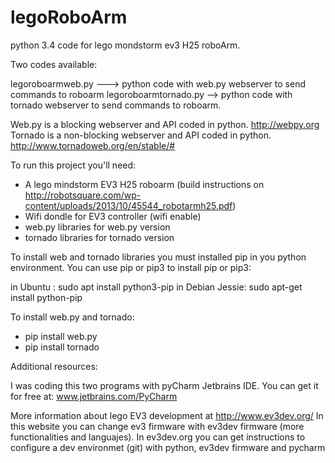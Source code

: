 # legoRoboArm
python 3.4 code for lego mondstorm ev3 H25 roboArm. 

Two codes available:

legoroboarmweb.py ---> python code with web.py webserver to send commands to roboarm
legoroboarmtornado.py --> python code with tornado webserver to send commands to roboarm. 

Web.py is a blocking webserver and API coded in python. http://webpy.org
Tornado is a non-blocking webserver and API coded in python. http://www.tornadoweb.org/en/stable/#

To run this project you'll need:

- A lego mindstorm EV3 H25 roboarm (build instructions on http://robotsquare.com/wp-content/uploads/2013/10/45544_robotarmh25.pdf)
- Wifi dondle for EV3 controller (wifi enable)
- web.py libraries for web.py version
- tornado libraries for tornado version

To install web and tornado libraries you must installed pip in you python environment. You can use pip or pip3
to install pip or pip3:

in Ubuntu       : sudo apt install python3-pip
in Debian Jessie: sudo apt-get install python-pip

To install web.py and tornado:

- pip install web.py
- pip install tornado

Additional resources: 

I was coding this two programs with pyCharm Jetbrains IDE. You can get it for free at: www.jetbrains.com/PyCharm

More information about lego EV3 development at http://www.ev3dev.org/
In this website you can change ev3 firmware with ev3dev firmware (more functionalities and languajes). 
In ev3dev.org you can get instructions to configure a dev environmet (git) with python, ev3dev firmware and pycharm
